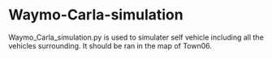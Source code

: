 # Waymo-Carla-simulation

Waymo_Carla_simulation.py is used to simulater self vehicle including all the vehicles surrounding.
It should be ran in the map of Town06.
